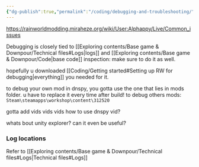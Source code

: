 ```yaml
---
{"dg-publish":true,"permalink":"/coding/debugging-and-troubleshooting/"}
---
```


https://rainworldmodding.miraheze.org/wiki/User:Alphappy/Live/Common_issues


Debugging is closely tied to [[Exploring contents/Base game & Downpour/Technical files#Logs\|logs]] and [[Exploring contents/Base game & Downpour/Code\|base code]] inspection: make sure to do it as well. 

hopefully u downloaded [[Coding/Getting started#Setting up RW for debugging\|everything]] you needed for it.


to debug your own mod in dnspy, you gotta use the one that lies in mods folder. u have to replace it every time after build!
to debug others mods: 
`Steam\steamapps\workshop\content\312520`

gotta add vids vids vids
how to use dnspy vid?

whats bout unity explorer? can it even be useful?

### Log locations
Refer to [[Exploring contents/Base game & Downpour/Technical files#Logs\|Technical files#Logs]]